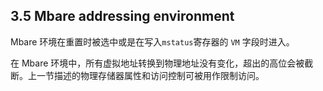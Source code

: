 ## 3.5 Mbare addressing environment

Mbare 环境在重置时被选中或是在写入`mstatus`寄存器的 `VM` 字段时进入。

在 Mbare 环境中，所有虚拟地址转换到物理地址没有变化，超出的高位会被截断。上一节描述的物理存储器属性和访问控制可被用作限制访问。
